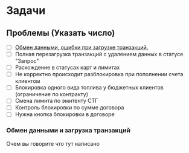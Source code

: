 # Задачи
## Проблемы (Указать число)
- [ ] [Обмен данными, ошибки при загрузке транзакций.](#Обмен-данными-и-загрузка-транзакций)
- [ ] Полная перезагрузка транзакций с удалением данных в статусе "Запрос"
- [ ] Расхождение в статусах карт и лимитах
- [ ] Не корректно происходит разблокировка при пополнении счета клиентом
- [ ] Блокировка одного вида топлива у бюджетных клиентов (ограничение по контракту)
- [ ] Смена лимита по эмитенту СТГ
- [ ] Контроль блокировки по сумме договора
- [ ] Нужна кнопка блокировки в договоре

### Обмен данными и загрузка транзакций
Очем вы говорите 
что тут написано
